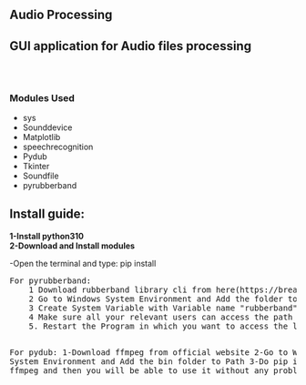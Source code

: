 <h2>Audio Processing <h2>
<p>GUI application for Audio files processing </p>

<br>
<h3>Modules Used </h3>
<ul>
	<li>sys</li>
	<li>Sounddevice</li>
	<li>Matplotlib</li>
	<li>speechrecognition</li>
	<li> Pydub</li>
	<li> Tkinter</li>
	<li> Soundfile</li>
	<li> pyrubberband</li>
</ul>

<h2>Install guide:</h2>
<b>1-Install python310</b><br>
<b>2-Download and Install modules</b>
	<p> -Open the terminal and type: pip install <module_name></p>
<pre>For pyrubberband:
	1 Download rubberband library cli from here(https://breakfastquay.com/rubberband/) ( folder containing rubberband.exe and libsndfile-1.dll)
	2 Go to Windows System Environment and Add the folder to Path
	3 Create System Variable with Variable name "rubberband" and path to the rubberband.exe
	4 Make sure all your relevant users can access the path and the rubberband variable.This can be checked by opening cmd and typing "rubberband". If the command works, the library is recognized.
	5. Restart the Program in which you want to access the library 

For pydub:
	1-Download ffmpeg from official website 
	2-Go to Windows System Environment and Add the bin folder to Path
	3-Do pip install ffmpeg and then you will be able to use it without any problems.
	</pre>
